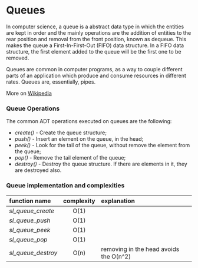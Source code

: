 Queues
======

In computer science, a queue is a abstract data type in which the entities are kept in order and the mainly operations are the addition of entities to the rear position and removal from the front position, known as dequeue. This makes the queue a First-In-First-Out (FIFO) data structure. In a FIFO data structure, the first element added to the queue will be the first one to be removed. 

Queues are common in computer programs, as a way to couple different parts of an application which produce and consume resources in different rates. Queues are, essentially, pipes.

More on [Wikipedia](https://en.wikipedia.org/wiki/Queue_(abstract_data_type))

### Queue Operations

The common ADT operations executed on queues are the following:

* _create()_ - Create the queue structure;
* _push()_ - Insert an element on the queue, in the head;
* _peek()_ - Look for the tail of the queue, without remove the element from the queue;
* _pop()_ - Remove the tail element of the queue;
* _destroy()_ - Destroy the queue structure. If there are elements in it, they are destroyed also.

### Queue implementation and complexities

function name | complexity | explanation
:-- | :--:  |:--
_sl_queue_create_ | O(1) | 
_sl_queue_push_ | O(1) | 
_sl_queue_peek_ | O(1)| 
_sl_queue_pop_ | O(1) | 
_sl_queue_destroy_ | O(n) | removing in the head avoids the O(n^2)
